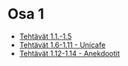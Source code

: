 # Osa 1
* [Tehtävät 1.1.-1.5](/excercises_1_1-1_5)
* [Tehtävät 1.6-1.11 - Unicafe](excercises_1_6-1_11-unicafe)
* [Tehtävät 1.12-1.14 - Anekdootit](excercises_1_12-1_14-anecdotes)
